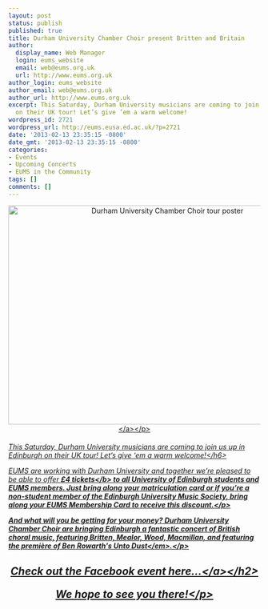 ```yaml
---
layout: post
status: publish
published: true
title: Durham University Chamber Choir present Britten and Britain
author:
  display_name: Web Manager
  login: eums_website
  email: web@eums.org.uk
  url: http://www.eums.org.uk
author_login: eums_website
author_email: web@eums.org.uk
author_url: http://www.eums.org.uk
excerpt: This Saturday, Durham University musicians are coming to join us up in Edinburgh
  on their UK tour! Let’s give ‘em a warm welcome!
wordpress_id: 2721
wordpress_url: http://eums.eusa.ed.ac.uk/?p=2721
date: '2013-02-13 23:35:15 -0800'
date_gmt: '2013-02-13 23:35:15 -0800'
categories:
- Events
- Upcoming Concerts
- EUMS in the Community
tags: []
comments: []
---
```

<p style="text-align: center;"><a title="click for more details" href="http:&#47;&#47;www.facebook.com&#47;duchamberchoir"> <img alt="Durham University Chamber Choir tour poster" src="http:&#47;&#47;eums.eusa.ed.ac.uk&#47;wp-content&#47;uploads&#47;images&#47;w620&#47;posters&#47;durham_brittenandbritain.jpg" width="620" height="438" &#47;><&#47;a><&#47;p></p>
<h6>This Saturday, Durham University musicians are coming to join us up in Edinburgh on their UK tour! Let&rsquo;s give &lsquo;em a warm welcome!<&#47;h6></p>
<p>EUMS are working with Durham University and together we&rsquo;re pleased to be able to offer <b>&pound;4 tickets<&#47;b> to all University of Edinburgh students and EUMS members.  Just bring along your matriculation card or if you&rsquo;re a non-student member of the Edinburgh University Music Society, bring along your EUMS Membership Card to receive this discount.<&#47;p></p>
<p>And what will you be getting for your money? Durham University Chamber Choir are bringing Edinburgh a fantastic concert of British choral music, featuring Britten, Mealor, Wood, Macmillan, and featuring the premi&egrave;re of Ben Rowarth's <em>Unto Dust<&#47;em>.<&#47;p></p>
<h2 class="whitelink" style="text-align: center;"><a href="https:&#47;&#47;www.facebook.com&#47;events&#47;506435416061401&#47;" target="_blank">Check out the Facebook event here...<&#47;a><&#47;h2></p>
<p>We hope to see you there!<&#47;p></p>
